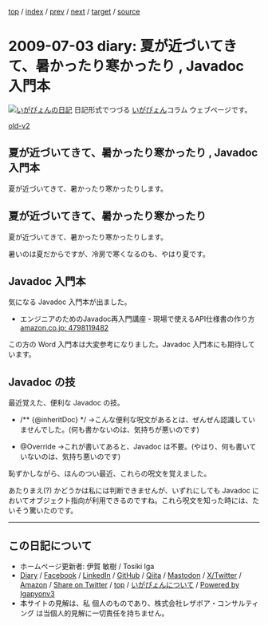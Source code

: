 [top](../index.html) 
 / [index](index.html) 
 / [prev](ig090702.html) 
 / [next](ig090712.html) 
 / [target](https://www.igapyon.jp/igapyon/diary/2009/ig090703.html) 
 / [source](https://github.com/igapyon/diary/blob/master/2009/ig090703.src.md) 

2009-07-03 diary: 夏が近づいてきて、暑かったり寒かったり , Javadoc 入門本
=====================================================================================================
[![いがぴょんの日記](https://www.igapyon.jp/igapyon/diary/images/iga202308_64.jpg "いがぴょん")](https://www.igapyon.jp/igapyon/diary/memo/memoigapyon.html) 日記形式でつづる [いがぴょん](https://www.igapyon.jp/igapyon/diary/memo/memoigapyon.html)コラム ウェブページです。

[old-v2](ig090703-orig.html)

## 夏が近づいてきて、暑かったり寒かったり , Javadoc 入門本

夏が近づいてきて、暑かったり寒かったりします。


## 夏が近づいてきて、暑かったり寒かったり

夏が近づいてきて、暑かったり寒かったりします。

暑いのは夏だからですが、冷房で寒くなるのも、やはり夏です。

## Javadoc 入門本

気になる Javadoc 入門本が出ました。

* エンジニアのためのJavadoc再入門講座 - 現場で使えるAPI仕様書の作り方
  [amazon.co.jp: 4798119482](http://www.amazon.co.jp/exec/obidos/ASIN/4798119482/igapyondiary-22)

この方の Word 入門本は大変参考になりました。Javadoc 入門本にも期待しています。

## Javadoc の技

最近覚えた、便利な Javadoc の技。

* /** {@inheritDoc} */
  →こんな便利な呪文があるとは、ぜんぜん認識していませんでした。(何も書かないのは、気持ちが悪いのです)
  
* @Override
  →これが書いてあると、Javadoc は不要。(やはり、何も書いていないのは、気持ち悪いのです)

恥ずかしながら、ほんのつい最近、これらの呪文を覚えました。

あたりまえ(?) かどうかは私には判断できませんが、いずれにしても Javadoc においてオブジェクト指向が利用できるのですね。これら呪文を知った時には、たいそう驚いたのです。


----------------------------------------------------------------------------------------------------

## この日記について

* ホームページ更新者: 伊賀 敏樹 / Tosiki Iga
* [Diary](https://www.igapyon.jp/igapyon/diary/) / [Facebook](https://www.facebook.com/igapyon) / [LinkedIn](https://www.linkedin.com/in/toshikiiga) / [GitHub](https://github.com/igapyon) / [Qiita](https://qiita.com/igapyon) / [Mastodon](https://social.vivaldi.net/@igapyon) / [X/Twitter](https://twitter.com/ToshikiIga) / [Amazon](https://www.amazon.co.jp/%E4%BC%8A%E8%B3%80-%E6%95%8F%E6%A8%B9/e/B004LTQWCQ) / 
[Share on Twitter](https://twitter.com/intent/tweet?hashtags=igapyon%2Cdiary%2C%E3%81%84%E3%81%8C%E3%81%B4%E3%82%87%E3%82%93&text=%E5%A4%8F%E3%81%8C%E8%BF%91%E3%81%A5%E3%81%84%E3%81%A6%E3%81%8D%E3%81%A6%E3%80%81%E6%9A%91%E3%81%8B%E3%81%A3%E3%81%9F%E3%82%8A%E5%AF%92%E3%81%8B%E3%81%A3%E3%81%9F%E3%82%8A+%2C+Javadoc+%E5%85%A5%E9%96%80%E6%9C%AC&url=https%3A%2F%2Fwww.igapyon.jp%2Figapyon%2Fdiary%2F2009%2Fig090703.html) / [top](../index.html) / [いがぴょんについて](https://www.igapyon.jp/igapyon/diary/memo/memoigapyon.html) / [Powered by Igapyonv3](https://github.com/igapyon/igapyonv3)
* 本サイトの見解は、私 個人のものであり、株式会社レザボア・コンサルティング は当個人的見解に一切責任を持ちません。 
